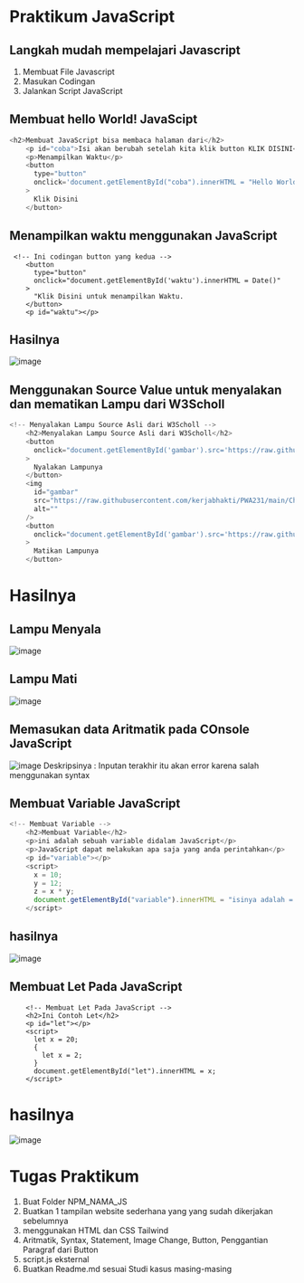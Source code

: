 # Praktikum JavaScript
## Langkah mudah mempelajari Javascript
1. Membuat File Javascript
2. Masukan Codingan
3. Jalankan Script JavaScript

## Membuat hello World! JavaScipt
``` js
<h2>Membuat JavaScript bisa membaca halaman dari</h2>
    <p id="coba">Isi akan berubah setelah kita klik button KLIK DISINI</p>
    <p>Menampilkan Waktu</p>
    <button
      type="button"
      onclick='document.getElementById("coba").innerHTML = "Hello World Selamat Datang di JavaScript"'
    >
      Klik Disini
    </button>
```

## Menampilkan waktu menggunakan JavaScript
```Js
 <!-- Ini codingan button yang kedua -->
    <button
      type="button"
      onclick="document.getElementById('waktu').innerHTML = Date()"
    >
      "Klik Disini untuk menampilkan Waktu.
    </button>
    <p id="waktu"></p>
```
## Hasilnya
![image](https://github.com/kerjabhakti/PWA231/assets/15622730/aa4f68db-c1ac-4c47-a7c9-0e6d4d9db502)

## Menggunakan Source Value untuk menyalakan dan mematikan Lampu dari W3Scholl
``` js
<!-- Menyalakan Lampu Source Asli dari W3Scholl -->
    <h2>Menyalakan Lampu Source Asli dari W3Scholl</h2>
    <button
      onclick="document.getElementById('gambar').src='https://raw.githubusercontent.com/kerjabhakti/PWA231/main/Chapter06/pic_bulbon.gif'"
    >
      Nyalakan Lampunya
    </button>
    <img
      id="gambar"
      src="https://raw.githubusercontent.com/kerjabhakti/PWA231/main/Chapter06/pic_bulbon.gif"
      alt=""
    />
    <button
      onclick="document.getElementById('gambar').src='https://raw.githubusercontent.com/kerjabhakti/PWA231/main/Chapter06/pic_bulboff.gif'"
    >
      Matikan Lampunya
    </button>
```

# Hasilnya
## Lampu Menyala
![image](https://github.com/kerjabhakti/PWA231/assets/15622730/bddb96b1-1651-41b8-a3ce-3b6bb6628e4d)
## Lampu Mati
![image](https://github.com/kerjabhakti/PWA231/assets/15622730/2a7d5a6b-766e-4f98-9561-5745b4d1af10)

## Memasukan data Aritmatik pada COnsole JavaScript
![image](https://github.com/kerjabhakti/PWA231/assets/15622730/98be1940-3c55-4aa2-acb9-4d816f411144)
Deskripsinya : Inputan terakhir itu akan error karena salah menggunakan syntax

## Membuat Variable JavaScript
``` js
<!-- Membuat Variable -->
    <h2>Membuat Variable</h2>
    <p>ini adalah sebuah variable didalam JavaScript</p>
    <p>JavaScript dapat melakukan apa saja yang anda perintahkan</p>
    <p id="variable"></p>
    <script>
      x = 10;
      y = 12;
      z = x * y;
      document.getElementById("variable").innerHTML = "isinya adalah = " + z;
    </script>
```
## hasilnya
![image](https://github.com/kerjabhakti/PWA231/assets/15622730/9efdcd15-5dd0-4ac4-b284-9ac930cec0b4)

## Membuat Let Pada JavaScript
``` Js
    <!-- Membuat Let Pada JavaScript -->
    <h2>Ini Contoh Let</h2>
    <p id="let"></p>
    <script>
      let x = 20;
      {
        let x = 2;
      }
      document.getElementById("let").innerHTML = x;
    </script>
```
# hasilnya
![image](https://github.com/kerjabhakti/PWA231/assets/15622730/1dce4e34-44f1-4c9d-bf71-f1d581efcb18)

# Tugas Praktikum
1. Buat Folder NPM_NAMA_JS
2. Buatkan 1 tampilan website sederhana yang yang sudah dikerjakan sebelumnya
3. menggunakan HTML dan CSS Tailwind
4. Aritmatik, Syntax, Statement, Image Change, Button, Penggantian Paragraf dari Button
5. script.js eksternal
6. Buatkan Readme.md sesuai Studi kasus masing-masing




